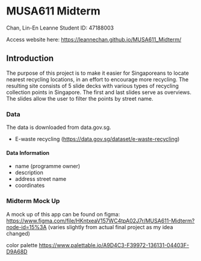# MUSA611 Midterm
Chan, Lin-En Leanne
Student ID: 47188003

Access website here: https://leannechan.github.io/MUSA611_Midterm/

## Introduction

The purpose of this project is to make it easier for Singaporeans to locate nearest recycling locations, in an effort to encourage more recycling. The resulting site consists of 5 slide decks with various types of recycling collection points in Singapore. The first and last slides serve as overviews. The slides allow the user to filter the points by street name. 


### Data

The data is downloaded from data.gov.sg.
- E-waste recycling (https://data.gov.sg/dataset/e-waste-recycling) 

#### Data Information 
- name (programme owner)
- description 
- address street name 
- coordinates


### Midterm Mock Up

A mock up of this app can be found on figma: https://www.figma.com/file/HKntxeaV157WC4tpA02J7r/MUSA611-Midterm?node-id=15%3A
(varies slightly from actual final project as my idea changed)

color palette https://www.palettable.io/A9D4C3-F39972-136131-04403F-D9A68D




